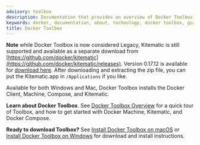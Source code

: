 ```yaml
---
advisory: toolbox
description: Documentation that provides an overview of Docker Toolbox and installation instructions
keywords: docker, documentation, about, technology, docker toolbox, gui
title: Docker Toolbox
---
```


**Note** while Docker Toolbox is now considered Legacy, Kitematic is still supported and available as a separate download from [https://github.com/docker/kitematic](https://github.com/docker/kitematic/releases).  Version 0.17.12 is available for [download here](https://github.com/docker/kitematic/releases/download/v0.17.12/Kitematic-0.17.12-Mac.zip).  After downloading and extracting the zip file, you can put the Kitematic.app in `/Applications` if you like.

Available for both Windows and Mac, Docker Toolbox installs the Docker Client, Machine, Compose, and Kitematic.

**Learn about Docker Toolbox**. See [Docker Toolbox Overview](overview.md) for a quick tour of Toolbox, and
how to get started with Docker Machine, Kitematic, and Docker Compose.

**Ready to download Toolbox?**  See [Install Docker Toolbox on macOS](toolbox_install_mac.md) or [Install Docker Toolbox on Windows](toolbox_install_windows.md) for download and install instructions.
